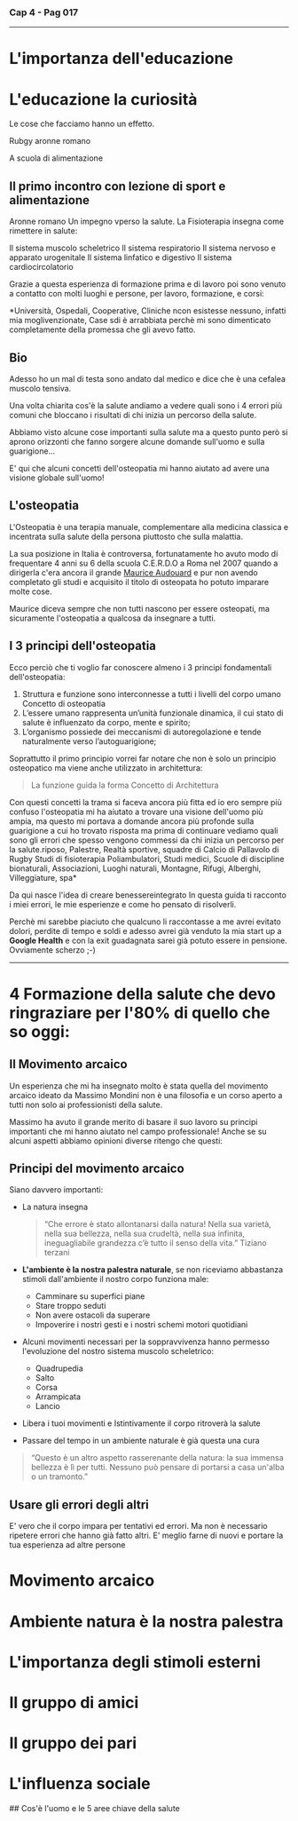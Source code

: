 ### Cap 4 - Pag 017


------

# L'importanza dell'educazione

# L'educazione la curiosità

Le cose che facciamo hanno un effetto.

Rubgy aronne romano

A scuola di alimentazione 

## Il primo incontro con lezione di sport e alimentazione 

Aronne romano 
Un impegno vperso la salute.
La Fisioterapia insegna come rimettere in salute: 

Il sistema muscolo scheletrico
Il sistema respiratorio
Il sistema nervoso e apparato urogenitale
Il sistema linfatico e digestivo
Il sistema cardiocircolatorio

Grazie a questa esperienza di formazione prima e di lavoro poi sono venuto a contatto con molti luoghi e persone, per lavoro, formazione, e corsi:

*Università, Ospedali, Cooperative, Cliniche ncon esistesse nessuno, infatti mia moglivenzionate, Case sdi è arrabbiata perchè mi sono dimenticato completamente della promessa che gli avevo fatto.

## Bio

Adesso ho un mal di testa sono andato dal medico e dice che è una cefalea muscolo tensiva.

Una volta chiarita cos'è la salute andiamo a vedere quali sono i 4 errori più comuni che bloccano i risultati di chi inizia un percorso della salute.

Abbiamo visto alcune cose importanti sulla salute ma a questo punto però si aprono orizzonti che fanno sorgere alcune domande sull'uomo e sulla guarigione...

E' qui che alcuni concetti dell'osteopatia mi hanno aiutato ad avere una visione globale sull'uomo!

## L'osteopatia

L'Osteopatia è una terapia manuale, complementare alla medicina classica e incentrata sulla salute della persona piuttosto che sulla malattia.

La sua posizione in Italia è controversa, fortunatamente ho avuto modo di frequentare 4 anni su 6 della scuola C.E.R.D.O a Roma nel 2007 quando a dirigerla c'era ancora il grande [Maurice Audouard](https://cerdo.it/node/45) e pur non avendo completato gli studi e acquisito il titolo di osteopata ho potuto imparare molte cose.

Maurice diceva sempre che non tutti nascono per essere osteopati, ma sicuramente l'osteopatia a qualcosa da insegnare a tutti.

## I 3 principi dell'osteopatia

Ecco perciò che ti voglio far conoscere almeno i 3 principi fondamentali dell'osteopatia:

1. Struttura e funzione sono interconnesse a tutti i livelli del corpo umano
   Concetto di osteopatia
2. L’essere umano rappresenta un’unità funzionale dinamica, il cui stato di salute è influenzato da corpo, mente e spirito;
3. L’organismo possiede dei meccanismi di autoregolazione e tende naturalmente verso l’autoguarigione;

Soprattutto il primo principio vorrei far notare che non è solo un principio osteopatico ma viene anche utilizzato in architettura:

> La funzione guida la forma
> Concetto di Architettura

Con questi concetti la trama si faceva ancora più fitta ed io ero sempre più confuso l'osteopatia mi ha aiutato a trovare una visione dell'uomo più ampia, ma questo mi portava a domande ancora più profonde sulla guarigione a cui ho trovato risposta ma prima di continuare vediamo quali sono gli errori che spesso vengono commessi da chi inizia un percorso per la salute.riposo, Palestre, Realtà sportive, squadre di Calcio di Pallavolo di Rugby Studi di fisioterapia Poliambulatori, Studi medici, Scuole di discipline bionaturali, Associazioni, Luoghi naturali, Montagne, Rifugi, Alberghi, Villeggiature,  spa*
  
  
Da qui nasce l'idea di creare benessereintegrato
In questa guida ti racconto i miei errori, le mie esperienze e come ho pensato di risolverli. 

Perchè mi sarebbe piaciuto che qualcuno li raccontasse a me avrei evitato dolori, perdite di tempo e soldi e adesso avrei già venduto la mia start up a **Google Health** e con la exit guadagnata sarei già potuto essere in pensione. Ovviamente scherzo ;-) 



--------------

# 4 Formazione della salute che devo ringraziare per l'80% di quello che so oggi:

## Il Movimento arcaico

Un esperienza che mi ha insegnato molto è stata quella del movimento arcaico ideato da Massimo Mondini non è una filosofia e un corso aperto a tutti non solo ai professionisti della salute.

Massimo ha avuto il grande merito di basare il suo lavoro su principi importanti che mi hanno aiutato nel campo professionale!
Anche se su alcuni aspetti abbiamo opinioni diverse ritengo che questi:

## Principi del movimento arcaico

Siano davvero importanti:

- La natura insegna

  > “Che errore è stato allontanarsi dalla natura! Nella sua varietà, nella sua bellezza, nella sua crudeltà, nella sua infinita, ineguagliabile grandezza c’è tutto il senso della vita.”
  > Tiziano terzani

- **L'ambiente è la nostra palestra naturale**, se non riceviamo abbastanza stimoli dall'ambiente il nostro corpo funziona male:
  - Camminare su superfici piane
  - Stare troppo seduti
  - Non avere ostacoli da superare
  - Impoverire i nostri gesti e i nostri schemi motori quotidiani
- Alcuni movimenti necessari per la soppravvivenza hanno permesso l'evoluzione del nostro sistema muscolo scheletrico:
  - Quadrupedia
  - Salto
  - Corsa
  - Arrampicata
  - Lancio
- Libera i tuoi movimenti e Istintivamente il corpo ritroverà la salute
- Passare del tempo in un ambiente naturale è già questa una cura

> “Questo è un altro aspetto rasserenante della natura: la sua immensa bellezza è lì per tutti. Nessuno può pensare di portarsi a casa un'alba o un tramonto.”

## Usare gli errori degli altri

E' vero che il corpo impara per tentativi ed errori.
Ma non è necessario ripetere errori che hanno già fatto altri.
E' meglio farne di nuovi e portare la tua esperienza ad altre persone

# Movimento arcaico

# Ambiente natura è la nostra palestra

# L'importanza degli stimoli esterni

# Il gruppo di amici

# Il gruppo dei pari

# L'influenza sociale

## Cos'è l'uomo e le 5 aree chiave della salute

<!--stackedit_data:
eyJoaXN0b3J5IjpbMTYyMzM5NTk4N119
-->
